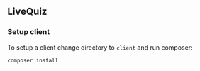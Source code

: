 ## LiveQuiz

[//]: # (TODO Project description here)

### Setup client

To setup a client change directory to `client` and run composer:
```shell
composer install
```
